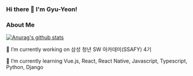### Hi there 👋 I'm Gyu-Yeon!

### About Me

[![Anurag's github stats](https://github-readme-stats.vercel.app/api?username=qqyurr)](https://github.com/anuraghazra/github-readme-stats)


🔭 I’m currently working on 삼성 청년 SW 아카데미(SSAFY) 4기 

🌱 I’m currently learning Vue.js, React, React Native, Javascript, Typescript, Python, Django

